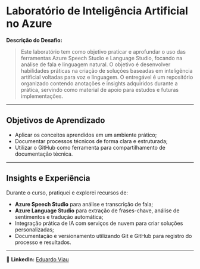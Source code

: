 # Laboratório de Inteligência Artificial no Azure

**Descrição do Desafio:**
> Este laboratório tem como objetivo praticar e aprofundar o uso das ferramentas Azure Speech Studio e Language Studio, focando na análise de fala e linguagem natural. O objetivo é desenvolver habilidades práticas na criação de soluções baseadas em inteligência artificial voltadas para voz e linguagem. O entregável é um repositório organizado contendo anotações e insights adquiridos durante a prática, servindo como material de apoio para estudos e futuras implementações.

---

## **Objetivos de Aprendizado**
- Aplicar os conceitos aprendidos em um ambiente prático;
- Documentar processos técnicos de forma clara e estruturada;
- Utilizar o GitHub como ferramenta para compartilhamento de documentação técnica.

---

## **Insights e Experiência**
Durante o curso, pratiquei e explorei recursos de:
- **Azure Speech Studio** para análise e transcrição de fala;
- **Azure Language Studio** para extração de frases-chave, análise de sentimentos e tradução automática;
- Integração prática de IA com serviços de nuvem para criar soluções personalizadas;
- Documentação e versionamento utilizando Git e GitHub para registro do processo e resultados.

---

📌 **LinkedIn:** [Eduardo Viau](https://www.linkedin.com/in/eduardo-viau-8957551bb)
